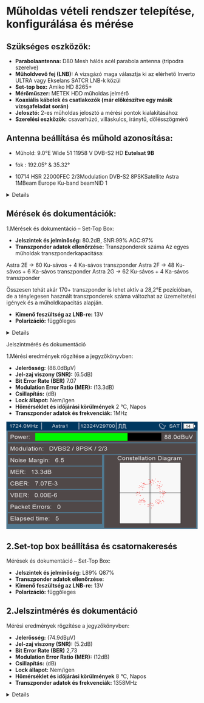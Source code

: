 #  Műholdas vételi rendszer telepítése, konfigurálása és mérése 

## Szükséges eszközök:

- **Parabolaantenna:** D80 Mesh hálós acél parabola antenna (tripodra szerelve)
- **Műholdvevő fej (LNB):** A vizsgázó maga választja ki az elérhető Inverto ULTRA vagy Ekselans SATCR LNB-k közül
- **Set-top box:** Amiko HD 8265+
- **Mérőműszer:** METEK HDD műholdas jelmérő
- **Koaxiális kábelek és csatlakozók (már előkészítve egy másik vizsgafeladat során)**
- **Jelosztó:** 2-es műholdas jelosztó a mérési pontok kialakításához
- **Szerelési eszközök:** csavarhúzó, villáskulcs, iránytű, dőlésszögmérő

## Antenna beállítása és műhold azonosítása:

- Műhold: 9.0°E		Wide	51	11958 V	DVB-S2	HD **Eutelsat 9B**
- fok : 192.05° & 35.32°
  
- 10714 HSR 22000FEC 2/3Modulation DVB-S2 8PSKSatellite Astra 1MBeam Europe Ku-band beamNID 1
  
<details>
  
<img src="https://raw.githubusercontent.com/1SzatmariAndras6/TAVKOZLES/refs/heads/main/JEGYZOKONYV/M%C5%B1holdas%20v%C3%A9teli%20rendszer/K%C3%A9perny%C5%91k%C3%A9p%202025-03-03%20123425.png">
<br>
<img src="https://raw.githubusercontent.com/1SzatmariAndras6/TAVKOZLES/refs/heads/main/JEGYZOKONYV/M%C5%B1holdas%20v%C3%A9teli%20rendszer/1741075035422.jpg">

</details>

## Mérések és dokumentációk:
   1.Mérések és dokumentáció – Set-Top Box:

- **Jelszintek és jelminőség:** 80.2dB, SNR:99% AGC:97%
- **Transzponder adatok ellenőrzése:**
  Transzponderek száma
Az egyes műholdak transzponderkapacitása:

Astra 2E → 60 Ku-sávos + 4 Ka-sávos transzponder
Astra 2F → 48 Ku-sávos + 6 Ka-sávos transzponder
Astra 2G → 62 Ku-sávos + 4 Ka-sávos transzponder

Összesen tehát akár 170+ transzponder is lehet aktív a 28,2°E pozícióban, de a ténylegesen használt transzponderek száma változhat az üzemeltetési igények és a műholdkapacitás alapján.

- **Kimenő feszültség az LNB-re:**  13V
- **Polarizáció:** függőleges

<details>

<img src="https://raw.githubusercontent.com/1SzatmariAndras6/TAVKOZLES/refs/heads/main/JEGYZOKONYV/M%C5%B1holdas%20v%C3%A9teli%20rendszer/its_snapshot_0008.bmp">
<img src="https://raw.githubusercontent.com/1SzatmariAndras6/TAVKOZLES/refs/heads/main/JEGYZOKONYV/M%C5%B1holdas%20v%C3%A9teli%20rendszer/its_snapshot_0007.bmp" height="150" width="150">

</details>

Jelszintmérés és dokumentáció

  1.Mérési eredmények rögzítése a jegyzőkönyvben:

- **Jelerősség:** (88.0dBμV)  
- **Jel-zaj viszony (SNR):** (6.5dB)  
- **Bit Error Rate (BER)**  7.07
- **Modulation Error Ratio (MER):** (13.3dB)  
- **Csillapítás:** (dB)  
- **Lock állapot:** Nem/igen
- **Hőmérséklet és időjárási körülmények**  2 °C, Napos
- **Transzponder adatok és frekvenciák:** 1MHz

<img src="https://raw.githubusercontent.com/1SzatmariAndras6/TAVKOZLES/refs/heads/main/JEGYZOKONYV/M%C5%B1holdas%20v%C3%A9teli%20rendszer/its_snapshot_0009.bmp">
  
## 2.Set-top box beállítása és csatornakeresés

   Mérések és dokumentáció – Set-Top Box:


- **Jelszintek és jelminőség:** L89% Q87%
- **Transzponder adatok ellenőrzése:** 
- **Kimenő feszültség az LNB-re:** 13V 
- **Polarizáció:** függőleges


## 2.Jelszintmérés és dokumentáció

   Mérési eredmények rögzítése a jegyzőkönyvben:

- **Jelerősség:** (74.9dBμV)  
- **Jel-zaj viszony (SNR):** (5.2dB)  
- **Bit Error Rate (BER)**  2,73
- **Modulation Error Ratio (MER):** (12dB)  
- **Csillapítás:** (dB)  
- **Lock állapot:** Nem/igen
- **Hőmérséklet és időjárási körülmények**  8 °C, Napos
- **Transzponder adatok és frekvenciák:** 1358MHz


<details>
  
**Spektrum analizátor képe:** 
  
  <img src="https://raw.githubusercontent.com/1SzatmariAndras6/TAVKOZLES/refs/heads/main/JEGYZOKONYV/M%C5%B1holdas%20v%C3%A9teli%20rendszer/its_snapshot_0001.bmp">
  
  <br>
  
   <img src="https://raw.githubusercontent.com/1SzatmariAndras6/TAVKOZLES/refs/heads/main/JEGYZOKONYV/M%C5%B1holdas%20v%C3%A9teli%20rendszer/its_snapshot_0002.bmp">
   
</details>
